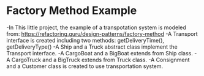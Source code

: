 # Factory Method Example
-In This little project, the example of a transpotation system is modeled from: https://refactoring.guru/design-patterns/factory-method
-A Transport interface is created including two methods: getDeliveryTime(), getDeliveryType()
-A Ship and a Truck abstract class implement the Transport interface.
-A CargoBoat and a BigBoat extends from Ship class.
-A CargoTruck and a BigTruck extends from Truck class.
-A Consignment and a Customer class is created to use transportation system.
